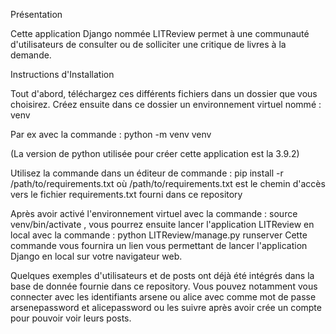 Présentation 

Cette application Django nommée LITReview permet à une communauté d'utilisateurs de consulter ou de solliciter une critique de livres à la demande.

Instructions d'Installation

Tout d'abord, téléchargez ces différents fichiers dans un dossier que vous choisirez. Créez ensuite dans ce dossier un environnement virtuel nommé : venv

Par ex avec la commande : python -m venv venv

(La version de python utilisée pour créer cette application est la 3.9.2)

Utilisez la commande dans un éditeur de commande : pip install -r /path/to/requirements.txt où /path/to/requirements.txt est le chemin d'accès vers le fichier requirements.txt fourni dans ce repository

Après avoir activé l'environnement virtuel avec la commande : source venv/bin/activate  , vous pourrez ensuite lancer l'application LITReview en local avec la commande : python LITReview/manage.py runserver
Cette commande vous fournira un lien vous permettant de lancer l'application Django en local sur votre navigateur web.

Quelques exemples d'utilisateurs et de posts ont déjà été intégrés dans la base de donnée fournie dans ce repository. Vous pouvez notamment vous connecter avec les identifiants arsene ou alice avec comme mot de passe arsenepassword et alicepassword ou les suivre après avoir crée un compte pour pouvoir voir leurs posts.

